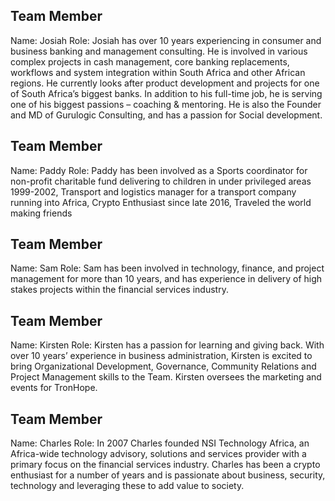## Team Member

Name: Josiah
Role: Josiah has over 10 years experiencing in consumer and business banking and management consulting. He is involved in various complex projects in cash management, core banking replacements, workflows and system integration within South Africa and other African regions. He currently looks after product development and projects for one of South Africa’s biggest banks. In addition to his full-time job, he is serving one of his biggest passions – coaching & mentoring. He is also the Founder and MD of Gurulogic Consulting, and has a passion for Social development.

## Team Member

Name: Paddy
Role: Paddy has been involved as a Sports coordinator for non-profit charitable fund delivering to children in under privileged areas 1999-2002, Transport and logistics manager for a transport company running into Africa, Crypto Enthusiast since late 2016, Traveled the world making friends

## Team Member

Name: Sam
Role: Sam has been involved in technology, finance, and project management for more than 10 years, and has experience in delivery of high stakes projects within the financial services industry. 

## Team Member

Name: Kirsten
Role: Kirsten has a passion for learning and giving back. With over 10 years’ experience in business administration, Kirsten is excited to bring Organizational Development, Governance, Community Relations and Project Management skills to the Team. Kirsten oversees the marketing and events for TronHope.

## Team Member

Name: Charles
Role: In 2007 Charles founded NSI Technology Africa, an Africa-wide technology advisory, solutions and services provider with a primary focus on the financial services industry. Charles has been a crypto enthusiast for a number of years and is passionate about business, security, technology and leveraging these to add value to society. 
